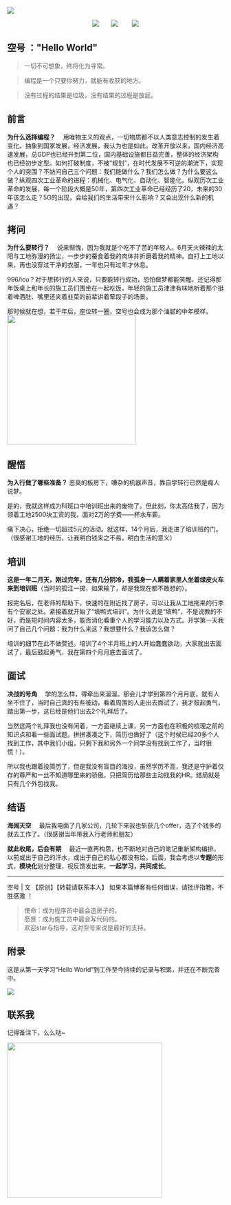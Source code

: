 ![](https://user-gold-cdn.xitu.io/2019/11/26/16ea603e37008d3f?w=900&h=383&f=png&s=627419)


<div align="center"><a href="https://github.com/JavaKongHao/documents#%E8%81%94%E7%B3%BB%E6%88%91"><img src="https://img.shields.io/badge/%E4%BD%9C%E8%80%85-%E5%BE%AE%E4%BF%A1-brightgreen"></img></a>&emsp;&emsp;<a href="https://juejin.im/user/5dcd7f6f6fb9a0203d746ca4"><img src="https://img.shields.io/badge/%E5%8D%9A%E5%AE%A2-%E6%8E%98%E9%87%91-blue"></img></a> &emsp;&emsp;<a href="https://blog.csdn.net/weixin_44781310"><img src="https://img.shields.io/badge/%E5%8D%9A%E5%AE%A2-CSDN-red"></img></a></div>  


## 空号 ："Hello World"
>一切不可想象，终将化为寻常。

>编程是一个只要你努力，就能有收获的地方。 

>没有过程的结果是垃圾，没有结果的过程是放屁。


## 前言

<b>为什么选择编程？</b>  用唯物主义的观点，一切物质都不以人类意志控制的发生着变化。抽象到国家发展，经济发展，我认为也是如此。改革开放以来，国内经济高速发展，总GDP也已经升到第二位，国内基础设施都日益完善，整体的经济架构也已经初步定型。如何打破制度，不被“规划”，在时代发展不可逆的潮流下，实现个人的突围？不妨问自己三个问题：我们能做什么？我们怎么做？为什么要这么做？纵观四次工业革命的进程：机械化、电气化、自动化、智能化。纵观历次工业革命的发展，每一个阶段大概是50年，第四次工业革命已经经历了20，未来的30年该怎么走？5G的出现，会给我们的生活带来什么影响？又会出现什么新的机遇？

## 拷问

<b>为什么要转行？</b>  说来惭愧，因为我就是个吃不了苦的年轻人。6月天火辣辣的太阳与工地弥漫的扬尘，一步步的蚕食着我的肉体并折磨着我的精神。自打上工地以来，再也没穿过干净的衣服，一年也只有过年才休息。

996/icu？对于想转行的人来说，只要能转行成功，恐怕做梦都能笑醒。还记得那年饭桌上和年长的施工员们围坐在一起吃饭，年轻的施工员津津有味地听着那个挺着啤酒肚、嘴里还夹着韭菜的前辈讲着荤段子的场景。

那时候就在想，若干年后，座位转一圈，空号也会成为那个油腻的中年模样。</br>
<img height=300px src="https://user-gold-cdn.xitu.io/2019/11/19/16e82afac8f62148?w=497&h=497&f=png&s=3541"></img></br>

## 醒悟

<b>为入行做了哪些准备？</b> 恶臭的板房下，嘈杂的机器声音，靠自学转行已然是痴人说梦。

是的，我就这样成为科班口中培训班出来的废物了。但此刻，你太高估我了，因为领着工地2500块工资的我，面对2万的学费——杯水车薪。

痛下决心，拒绝一切超过5元的活动。就这样，14个月后，我走进了培训班的门。（很感谢工地的经历，让我明白钱来之不易，明白生活的意义）


## 培训

<b>这是一年二月天，刚过完年，还有几分阴冷，我孤身一人瞒着家里人坐着绿皮火车来到培训班</b>（当时的孤注一掷，如果输了，却是我现在都不敢想的）。

报完名后，在老师的帮助下，快速的在附近找了房子，可以让我从工地拖来的行李有个安家之处。紧接着就开始了“填鸭式培训”。为什么说是“填鸭”，不是说教的不好，而是短时间内容太多，能否消化看重个人的学习能力以及方式。开学第一天我问了自己几个问题：我为什么来这？我想要什么？我该怎么做？

培训的细节在此不做赘述。培训了4个半月班上的人开始蠢蠢欲动，大家就出去面试了，最后鼓起勇气，我在第四个月月底去面试了。


## 面试

<b>决战的号角</b>  学的怎么样，得牵出来溜溜。那会儿才学到第四个月月底，就有人坐不住了，当时自己真的有些被动，看着周围的人走出去面试了，我才鼓起勇气，踏出第一步，这已经是他们出去2个礼拜后了。

当然这两个礼拜我也没有闲着，一方面继续上课，另一方面也在积极的梳理之前的知识点和看一些面试题。拼拼凑凑之下，简历也做好了（这个时候已经20多个人找到工作，其中我们小组，只剩下我和另外一个同学没有找到工作了，当时很慌！）。

所以我也跟着投简历了，但是我没有盲目的海投，虽然学历不高，我还是守护着仅存的尊严和一丝不知道哪里来的骄傲，只把简历给那些主动找我的HR。结局就是只有几个外包找我。

## 结语

<b>海阔天空</b>  最后我电面了几家公司，几轮下来我也斩获几个offer，选了个钱多的就去工作了。（很感谢当年带我入行老师和朋友）

<b>就此收尾，后会有期</b>  最近一直再构思，也不断地对自己的笔记重新架构编排，以前或出于自己的汗水，或出于自己的私心都没有给。后面，我会考虑以<b>专题</b>的形式，<b>模块化</b>划分整理，视反馈发出来。<b>一起学习，共同成长</b>。

----

空号 | 文 【原创】【转载请联系本人】 如果本篇博客有任何错误，请批评指教，不胜感激 ！

 >使命：成为程序员中最会造房子的。</br>
 >愿景：成为施工员中最会写代码的。</br>
 >欢迎star与指导，这对空号来说是最好的支持。

## 附录

这是从第一天学习“Hello World”到工作至今持续的记录与积累，并还在不断完善中。

![](https://user-gold-cdn.xitu.io/2019/11/21/16e8d186c91cd398?w=726&h=395&f=png&s=164561)

## 联系我
记得备注下，么么哒~

<img height=360px src="https://user-gold-cdn.xitu.io/2019/11/26/16ea53a442aff6c4?w=492&h=655&f=png&s=101117"></img>

